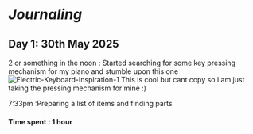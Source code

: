 # *Journaling*
## Day 1: 30th May 2025

2 or something in the noon : Started searching for some key pressing mechanism for my piano and stumble upon this one
![Electric-Keyboard-Inspiration-1](https://github.com/user-attachments/assets/ade80995-68a0-468a-b885-98742c261342)
This is cool but cant copy so i am just taking the pressing mechanism for mine :)

7:33pm :Preparing a list of items and finding parts
 #### Time spent : 1 hour
